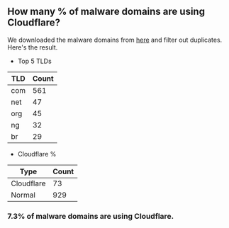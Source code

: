 ## How many % of malware domains are using Cloudflare?


We downloaded the malware domains from [here](https://urlhaus.abuse.ch) and filter out duplicates.
Here's the result.


[//]: # (start replacement)


- Top 5 TLDs

| TLD | Count |
| --- | --- |
| com | 561 |
| net | 47 |
| org | 45 |
| ng | 32 |
| br | 29 |


- Cloudflare %

| Type | Count |
| --- | --- |
| Cloudflare | 73 |
| Normal | 929 |


### 7.3% of malware domains are using Cloudflare.